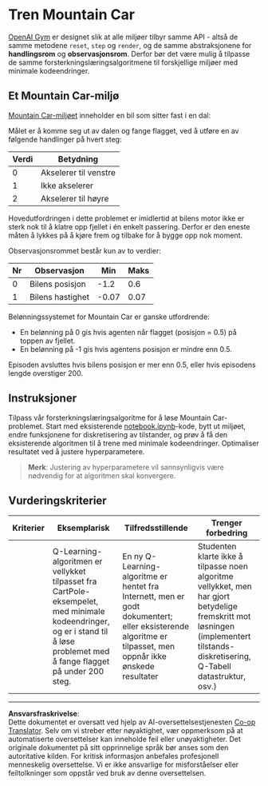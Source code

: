 <!--
CO_OP_TRANSLATOR_METADATA:
{
  "original_hash": "1f2b7441745eb52e25745423b247016b",
  "translation_date": "2025-09-05T22:11:06+00:00",
  "source_file": "8-Reinforcement/2-Gym/assignment.md",
  "language_code": "no"
}
-->
# Tren Mountain Car

[OpenAI Gym](http://gym.openai.com) er designet slik at alle miljøer tilbyr samme API - altså de samme metodene `reset`, `step` og `render`, og de samme abstraksjonene for **handlingsrom** og **observasjonsrom**. Derfor bør det være mulig å tilpasse de samme forsterkningslæringsalgoritmene til forskjellige miljøer med minimale kodeendringer.

## Et Mountain Car-miljø

[Mountain Car-miljøet](https://gym.openai.com/envs/MountainCar-v0/) inneholder en bil som sitter fast i en dal:

Målet er å komme seg ut av dalen og fange flagget, ved å utføre en av følgende handlinger på hvert steg:

| Verdi | Betydning |
|---|---|
| 0 | Akselerer til venstre |
| 1 | Ikke akselerer |
| 2 | Akselerer til høyre |

Hovedutfordringen i dette problemet er imidlertid at bilens motor ikke er sterk nok til å klatre opp fjellet i én enkelt passering. Derfor er den eneste måten å lykkes på å kjøre frem og tilbake for å bygge opp nok moment.

Observasjonsrommet består kun av to verdier:

| Nr | Observasjon  | Min | Maks |
|-----|--------------|-----|-----|
|  0  | Bilens posisjon | -1.2| 0.6 |
|  1  | Bilens hastighet | -0.07 | 0.07 |

Belønningssystemet for Mountain Car er ganske utfordrende:

 * En belønning på 0 gis hvis agenten når flagget (posisjon = 0.5) på toppen av fjellet.
 * En belønning på -1 gis hvis agentens posisjon er mindre enn 0.5.

Episoden avsluttes hvis bilens posisjon er mer enn 0.5, eller hvis episodens lengde overstiger 200.
## Instruksjoner

Tilpass vår forsterkningslæringsalgoritme for å løse Mountain Car-problemet. Start med eksisterende [notebook.ipynb](../../../../8-Reinforcement/2-Gym/notebook.ipynb)-kode, bytt ut miljøet, endre funksjonene for diskretisering av tilstander, og prøv å få den eksisterende algoritmen til å trene med minimale kodeendringer. Optimaliser resultatet ved å justere hyperparametere.

> **Merk**: Justering av hyperparametere vil sannsynligvis være nødvendig for at algoritmen skal konvergere. 
## Vurderingskriterier

| Kriterier | Eksemplarisk | Tilfredsstillende | Trenger forbedring |
| -------- | --------- | -------- | ----------------- |
|          | Q-Learning-algoritmen er vellykket tilpasset fra CartPole-eksempelet, med minimale kodeendringer, og er i stand til å løse problemet med å fange flagget på under 200 steg. | En ny Q-Learning-algoritme er hentet fra Internett, men er godt dokumentert; eller eksisterende algoritme er tilpasset, men oppnår ikke ønskede resultater | Studenten klarte ikke å tilpasse noen algoritme vellykket, men har gjort betydelige fremskritt mot løsningen (implementert tilstands-diskretisering, Q-Tabell datastruktur, osv.) |

---

**Ansvarsfraskrivelse**:  
Dette dokumentet er oversatt ved hjelp av AI-oversettelsestjenesten [Co-op Translator](https://github.com/Azure/co-op-translator). Selv om vi streber etter nøyaktighet, vær oppmerksom på at automatiserte oversettelser kan inneholde feil eller unøyaktigheter. Det originale dokumentet på sitt opprinnelige språk bør anses som den autoritative kilden. For kritisk informasjon anbefales profesjonell menneskelig oversettelse. Vi er ikke ansvarlige for misforståelser eller feiltolkninger som oppstår ved bruk av denne oversettelsen.